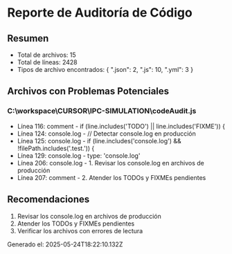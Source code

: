 # Reporte de Auditoría de Código

## Resumen

- Total de archivos: 15
- Total de líneas: 2428
- Tipos de archivo encontrados: {
  ".json": 2,
  ".js": 10,
  ".yml": 3
  }

## Archivos con Problemas Potenciales

### C:\workspace\CURSOR\IPC-SIMULATION\codeAudit.js

- Línea 116: comment - if (line.includes('TODO') || line.includes('FIXME')) {
- Línea 124: console.log - // Detectar console.log en producción
- Línea 125: console.log - if (line.includes('console.log') && !filePath.includes('.test.')) {
- Línea 129: console.log - type: 'console.log'
- Línea 206: console.log - 1. Revisar los console.log en archivos de producción
- Línea 207: comment - 2. Atender los TODOs y FIXMEs pendientes

## Recomendaciones

1. Revisar los console.log en archivos de producción
2. Atender los TODOs y FIXMEs pendientes
3. Verificar los archivos con errores de lectura

Generado el: 2025-05-24T18:22:10.132Z
